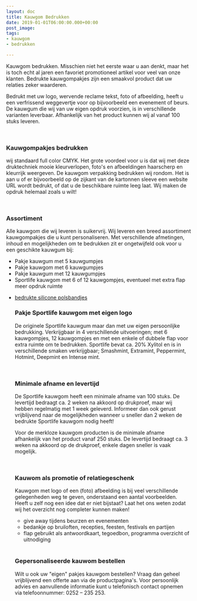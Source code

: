 ```yaml
---
layout: doc
title: Kauwgom Bedrukken
date: 2019-01-01T06:00:00.000+00:00
post_image: 
tags:
- kauwgom
- bedrukken

---
```

<p>Kauwgom bedrukken. Misschien niet het eerste waar u aan denkt, maar het is toch echt al jaren een favoriet promotioneel artikel voor veel van onze klanten. Bedrukte kauwgompakjes zijn een smaakvol product dat uw relaties zeker waarderen.</p>

<p>Bedrukt met uw logo, wervende reclame tekst, foto of afbeelding, heeft u een verfrissend weggevertje voor op bijvoorbeeld een evenement of beurs. De kauwgum die wij van uw eigen opdruk voorzien, is in verschillende varianten leverbaar. Afhankelijk van het product kunnen wij al vanaf 100 stuks leveren.</p>
<br>

<h3 class="pdp">Kauwgompakjes bedrukken</h3>
<p>  
<p> wij standaard full color CMYK. Het grote voordeel voor u is dat wij met deze druktechniek mooie kleurverlopen, foto's en afbeeldingen haarscherp en kleurrijk weergeven. De kauwgom verpakking bedrukken wij rondom. Het is aan u of er bijvoorbeeld op de zijkant van de kartonnen sleeve een website URL wordt bedrukt, of dat u de beschikbare ruimte leeg laat. Wij maken de opdruk helemaal zoals u wilt!</p> <br>

<h3 class="pdp">Assortiment</h3>
<p>  
<p>Alle kauwgom die wij leveren is suikervrij. Wij leveren een breed assortiment kauwgompakjes die u kunt personaliseren. Met verschillende afmetingen, inhoud en mogelijkheden om te bedrukken zit er ongetwijfeld ook voor u een geschikte kauwgum bij:</p>

* Pakje kauwgum met 5 kauwgumpjes
* Pakje kauwgom met 6 kauwgumpjes
* Pakje kauwgum met 12 kauwgumpjes
* Sportlife kauwgom met 6 of 12 kauwgompjes, eventueel met extra flap meer opdruk ruimte

<ul>
<li><a class="blue" href="https://www.allpremiums.nl/siliconen-polsbandjes-bedrukken/" title="bedrukte silicone polsbandjes">bedrukte silicone polsbandjes</a></li>

<h3 class="pdp">Pakje Sportlife kauwgom met eigen logo</h3>
<p>  
<p>De originele Sportlife kauwgum maar dan met uw eigen persoonlijke bedrukking. Verkrijgbaar in 4 verschillende uitvoeringen; met 6 kauwgompjes, 12 kauwgompjes en met een enkele of dubbele flap voor extra ruimte om te bedrukken. Sportlife bevat ca. 20% Xylitol en is in verschillende smaken verkrijgbaar; Smashmint, Extramint, Peppermint, Hotmint, Deepmint en Intense mint.</p> <br>

<h3 class="pdp">Minimale afname en levertijd</h3>
<p>  
<p>De Sportlife kauwgom heeft een minimale afname van 100 stuks. De levertijd bedraagt ca. 2 weken na akkoord op drukproef, maar wij hebben regelmatig met 1 week geleverd. Informeer dan ook gerust vrijblijvend naar de mogelijkheden wanneer u sneller dan 2 weken de bedrukte Sportlife kauwgom nodig heeft!</p>

<p>Voor de merkloze kauwgom producten is de minimale afname afhankelijk van het product vanaf 250 stuks. De levertijd bedraagt ca. 3 weken na akkoord op de drukproef, enkele dagen sneller is vaak mogelijk.</p>
<br>

<h3 class="pdp">Kauwom als promotie of relatiegeschenk</h3>
<p>  
<p>Kauwgom met logo of een (foto) afbeelding is bij veel verschillende gelegenheden weg te geven, onderstaand een aantal voorbeelden. Heeft u zelf nog een idee dat er niet bijstaat? Laat het ons weten zodat wij het overzicht nog completer kunnen maken!</p>

<ul>
<li>give away tijdens beurzen en evenementen</li>
<li>bedankje op bruiloften, recepties, feesten, festivals en partijen</li>
<li>flap gebruikt als antwoordkaart, tegoedbon, programma overzicht of uitnodiging</li>
</ul>
<br>

<h3 class="pdp">Gepersonaliseerde kauwom bestellen</h3>
<p>  
<p>Wilt u ook uw "eigen" pakjes kauwgom bestellen? Vraag dan geheel vrijblijvend een offerte aan via de productpagina's. Voor persoonlijk advies en aanvullende informatie kunt u telefonisch contact opnemen via telefoonnummer: 0252 – 235 253.</p>